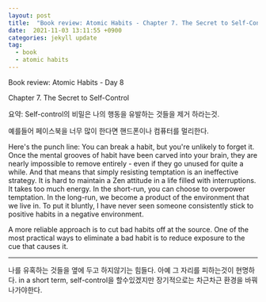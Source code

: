 ```yaml
---
layout: post
title:  "Book review: Atomic Habits - Chapter 7. The Secret to Self-Control"
date:  2021-11-03 13:11:55 +0900 
categories: jekyll update
tag:
  - book
  - atomic habits
---
```


Book review: Atomic Habits - Day 8

Chapter 7. The Secret to Self-Control

요약: Self-control의 비밀은 나의 행동을 유발하는 것들을 제거 하라는것.

예를들어 페이스북을 너무 많이 한다면 핸드폰이나 컴퓨터를 멀리한다.

Here's the punch line: You can break a habit, but you're unlikely to forget it. Once the mental grooves of habit have been carved into your brain, they are nearly impossible to remove entirely - even if they go unused for quite a while. And that means that simply resisting temptation is an ineffective strategy. It is hard to maintain a Zen attitude in a life filled with interruptions. It takes too much energy. In the short-run, you can choose to overpower temptation. In the long-run, we become a product of the environment that we live in. To put it bluntly, I have never seen someone consistently stick to positive habits in a negative environment.

A more reliable approach is to cut bad habits off at the source. One of the most practical ways to eliminate a bad habit is to reduce exposure to the cue that causes it.

---

나를 유혹하는 것들을 옆에 두고 하지않기는 힘들다. 아예 그 자리를 피하는것이 현명하다. in a short term, self-control을 할수있겠지만 장기적으로는 차근차근 환경을 바꿔나가야한다.